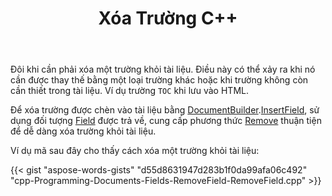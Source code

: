 ﻿---
title: Xóa Trường C++
second_title: Aspose.Words cho C++
articleTitle: Xóa Các Trường
linktitle: Xóa Các Trường
description: "Tìm hiểu cách xóa các trường trong C++. Xóa các trường theo chương trình bằng C++ API."
type: docs
weight: 35
url: /vi/cpp/remove-fields/
---

Đôi khi cần phải xóa một trường khỏi tài liệu. Điều này có thể xảy ra khi nó cần được thay thế bằng một loại trường khác hoặc khi trường không còn cần thiết trong tài liệu. Ví dụ trường `TOC` khi lưu vào HTML.

Để xóa trường được chèn vào tài liệu bằng [DocumentBuilder](https://reference.aspose.com/words/cpp/aspose.words/documentbuilder/).[InsertField](https://reference.aspose.com/words/cpp/class/aspose.words/documentbuilder/insertfield/), sử dụng đối tượng [Field](https://reference.aspose.com/words/cpp/class/aspose.words.fields/field/) được trả về, cung cấp phương thức [Remove](https://reference.aspose.com/words/cpp/aspose.words.fields/field/remove/) thuận tiện để dễ dàng xóa trường khỏi tài liệu.

Ví dụ mã sau đây cho thấy cách xóa một trường khỏi tài liệu:

{{< gist "aspose-words-gists" "d55d8631947d283b1f0da99afa06c492" "cpp-Programming-Documents-Fields-RemoveField-RemoveField.cpp" >}}
